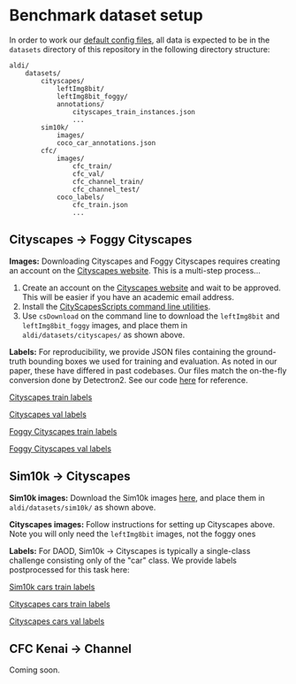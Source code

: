 # Benchmark dataset setup

In order to work our [default config files](../configs), all data is expected to be in the `datasets` directory of this repository in the following directory structure:
```
aldi/
    datasets/
        cityscapes/
            leftImg8bit/
            leftImg8bit_foggy/
            annotations/
                cityscapes_train_instances.json
                ...
        sim10k/
            images/
            coco_car_annotations.json
        cfc/
            images/
                cfc_train/
                cfc_val/
                cfc_channel_train/
                cfc_channel_test/
            coco_labels/
                cfc_train.json
                ...
```

## Cityscapes &rarr; Foggy Cityscapes

**Images:** Downloading Cityscapes and Foggy Cityscapes requires creating an account on the [Cityscapes website](https://www.cityscapes-dataset.com/). This is a multi-step process...

1. Create an  account on the [Cityscapes website](https://www.cityscapes-dataset.com/) and wait to be approved. This will be easier if you have an academic email address.
2. Install the [CityScapesScripts command line utilities](https://github.com/mcordts/cityscapesScripts).
3. Use `csDownload` on the command line to download the `leftImg8bit` and `leftImg8bit_foggy` images, and place them in `aldi/datasets/cityscapes/` as shown above.

**Labels:** For reproducibility, we provide JSON files containing the ground-truth bounding boxes we used for training and evaluation. As noted in our paper, these have differed in past codebases. Our files match the on-the-fly conversion done by Detectron2. See our code [here](../tools/convert_cityscapes_to_coco.py) for reference.

[Cityscapes train labels](https://github.com/justinkay/aldi/releases/download/v0.0.1/cityscapes_train_instances.json)

[Cityscapes val labels](https://github.com/justinkay/aldi/releases/download/v0.0.1/cityscapes_val_instances.json)

[Foggy Cityscapes train labels](https://github.com/justinkay/aldi/releases/download/v0.0.1/cityscapes_train_instances_foggyALL.json)

[Foggy Cityscapes val labels](https://github.com/justinkay/aldi/releases/download/v0.0.1/cityscapes_val_instances_foggyALL.json)

## Sim10k &rarr; Cityscapes

**Sim10k images:** Download the Sim10k images [here](https://deepblue.lib.umich.edu/data/downloads/ks65hc58r), and place them in `aldi/datasets/sim10k/` as shown above.

**Cityscapes images:** Follow instructions for setting up Cityscapes above. Note you will only need the `leftImg8bit` images, not the foggy ones

**Labels:** For DAOD, Sim10k &rarr; Cityscapes is typically a single-class challenge consisting only of the "car" class. We provide labels postprocessed for this task here:

[Sim10k cars train labels](https://github.com/justinkay/aldi/releases/download/v0.0.1/coco_car_annotations.json)

[Cityscapes cars train labels](https://github.com/justinkay/aldi/releases/download/v0.0.1/cityscapes_train_instances_cars.json)

[Cityscapes cars val labels](https://github.com/justinkay/aldi/releases/download/v0.0.1/cityscapes_val_instances_cars.json)

## CFC Kenai &rarr; Channel

Coming soon.
